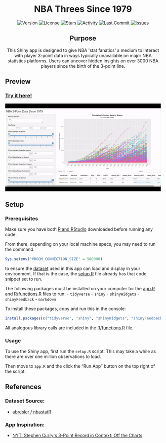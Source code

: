 <div align="center">
<h1>NBA Threes Since 1979</h1>

![Version](https://img.shields.io/github/v/release/lmarren1/nba-threes-since-1979.svg?style=flat-square) ![License](https://img.shields.io/badge/license-MIT-blue.svg?style=flat-square) ![Stars](https://img.shields.io/github/stars/lmarren1/nba-threes-since-1979?style=flat-square) ![Activity](https://img.shields.io/github/commit-activity/m/lmarren1/nba-threes-since-1979.svg?style=flat-square)
<a href="https://github.com/lmarren1/nba-threes-since-1979/commits/main/README.md" target="_blank"> ![Last Commit](https://img.shields.io/github/last-commit/lmarren1/nba-threes-since-1979.svg?style=flat-square) </a>
<a href="https://github.com/lmarren1/nba-threes-since-1979/issues" target="_blank"> ![Issues](https://img.shields.io/github/issues/lmarren1/nba-threes-since-1979.svg?style=flat-square) </a>

## Purpose

This Shiny app is designed to give NBA 'stat fanatics' a medium to interact with player 3-point data in ways typically unavailable on major NBA statistics platforms. Users can uncover hidden insights on over 3000 NBA players since the birth of the 3-point line.
</div>

## Preview

### [Try it here!](https://luke-marren.shinyapps.io/nba-app/)

<img align="center" src="app-preview.gif" width="800"/>

## Setup

### Prerequisites

Make sure you have both [R and RStudio](https://posit.co/download/rstudio-desktop/) downloaded before running any code.

From there, depending on your local machine specs, you may need to run the command:

``` r
Sys.setenv("VROOM_CONNECTION_SIZE" = 500000)
```

to ensure the [dataset](data/nba.csv) used in this app can load and display in your environment. If that is the case, the [setup.R](setup.R) file already has that code snippet set to run.

The following packages must be installed on your computer for the [app.R](app.R) and [R/functions.R](R/functions.R) files to run: - `tidyverse` - `shiny` - `shinyWidgets` - `shinyFeedback` - `markdown`

To install these packages, copy and run this in the console:

``` r
install.packages(c("tidyverse", "shiny", "shinyWidgets", "shinyFeedback", "markdown"))
```

All analogous library calls are included in the [R/functions.R](R/functions.R) file.

### Usage

To use the Shiny app, first run the `setup.R` script. This may take a while as there are over one million observations to load.

Then move to `app.R` and the click the “Run App” button on the top right of the script.

## References

### Dataset Source:

-   [abresler / nbastatR](https://github.com/abresler/nbastatR)

### App Inspiration:

-   [NYT: Stephen Curry's 3-Point Record in Context: Off the Charts](https://www.nytimes.com/interactive/2016/04/16/upshot/stephen-curry-golden-state-warriors-3-pointers.html)
